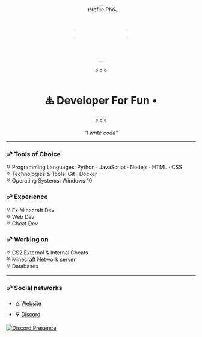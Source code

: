 <div align="center">

<img src="https://avatars.githubusercontent.com/u/143004358?s=400&u=b683973fc13fe11845695351a062a32cc87de827&v=4" alt="Profile Photo" style="border-radius: 50%; width: 150px; height: 150px;"/>

⛧⛧⛧  
# 🜏 Developer For Fun •  
⛧⛧⛧

_“I write code”_

</div>

---

### ☍ Tools of Choice

⛧ Programming Languages: Python · JavaScript · Nodejs · HTML · CSS </br>
⛧ Technologies & Tools: Git · Docker </br>
⛧ Operating Systems: Windows 10 </br>

### ☍ Experience

⛧ Ex Minecraft Dev </br>
⛧ Web Dev </br>
⛧ Cheat Dev </br>

### ☍ Working on

⛧ CS2 External & Internal Cheats </br>
⛧ Minecraft Network server </br>
⛧ Databases </br>

---

### ☍ Social networks

- 🜂 [Website](https://1vcb.com/)
- 🜃 [Discord](https://discord.com/users/955230533137367100)

[![Discord Presence](https://lanyard.cnrad.dev/api/955230533137367100)](https://discord.com/users/955230533137367100)
